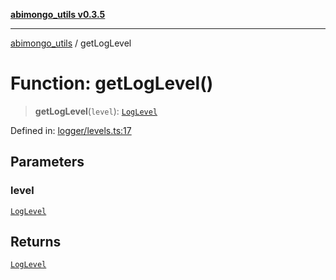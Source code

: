 [**abimongo_utils v0.3.5**](../README.md)

***

[abimongo_utils](../README.md) / getLogLevel

# Function: getLogLevel()

> **getLogLevel**(`level`): [`LogLevel`](../type-aliases/LogLevel.md)

Defined in: [logger/levels.ts:17](https://github.com/NodEm9/abimongo_utils/blob/62e08380578108b0497622fb9a13efb3beac383a/src/logger/levels.ts#L17)

## Parameters

### level

[`LogLevel`](../type-aliases/LogLevel.md)

## Returns

[`LogLevel`](../type-aliases/LogLevel.md)
